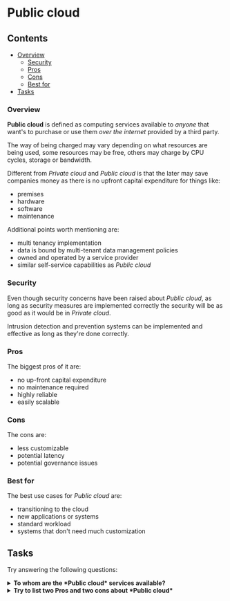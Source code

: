 # Public cloud

<!--TOC_START-->
## Contents
- [Overview](#overview)
    - [Security](#security)
    - [Pros](#pros)
    - [Cons](#cons)
    - [Best for](#best-for)
- [Tasks](#tasks)

<!--TOC_END-->
### Overview

**Public cloud** is defined as computing services available to *anyone* that want's to purchase or use them *over the internet* provided by a third party.

The way of being charged may vary depending on what resources are being used, some resources may be free, others may charge by CPU cycles, storage or bandwidth. 

Different from *Private cloud* and *Public cloud* is that the later may save companies money as there is no upfront capital expenditure for things like:
- premises
- hardware
- software
- maintenance

Additional points worth mentioning are:
- multi tenancy implementation
- data is bound by multi-tenant data management policies
- owned and operated by a service provider
- similar self-service capabilities as *Public cloud*

### Security

Even though security concerns have been raised about *Public cloud*, as long as security measures are implemented correctly the security will be as good as it would be in *Private cloud*.

Intrusion detection and prevention systems can be implemented and effective as long as they're done correctly.

### Pros

The biggest pros of it are:
- no up-front capital expenditure
- no maintenance required
- highly reliable
- easily scalable

### Cons

The cons are:
- less customizable
- potential latency
- potential governance issues

### Best for

The best use cases for *Public cloud* are:
- transitioning to the cloud
- new applications or systems
- standard workload
- systems that don't need much customization

## Tasks

Try answering the following questions:

<details>

<summary><b>To whom are the *Public cloud* services available?</b></summary>

As the name suggests, the service is available to everyone

</details>

<details>

<summary><b>Try to list two Pros and two cons about *Public cloud*</b></summary>

Check if you got any of the following Pros:
- no up-front capital expenditure
- no maintenance required
- highly reliable
- easily scalable

Check if you got any of the following Cons:
- less customizable
- potential latency
- potential governance issues

</details>
